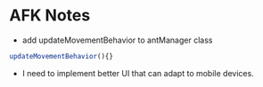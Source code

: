 # AFK Notes

* add updateMovementBehavior to antManager class
```js
updateMovementBehavior(){}
```

* I need to implement better UI that can adapt to mobile devices.